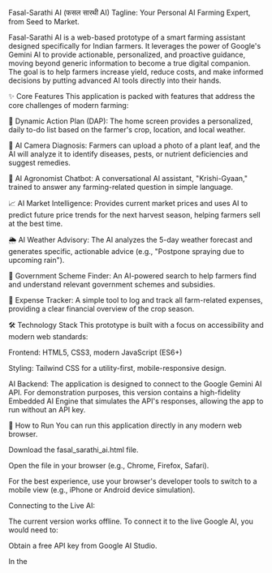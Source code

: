 Fasal-Sarathi AI (फसल सारथी AI)
Tagline: Your Personal AI Farming Expert, from Seed to Market.

Fasal-Sarathi AI is a web-based prototype of a smart farming assistant designed specifically for Indian farmers. It leverages the power of Google's Gemini AI to provide actionable, personalized, and proactive guidance, moving beyond generic information to become a true digital companion. The goal is to help farmers increase yield, reduce costs, and make informed decisions by putting advanced AI tools directly into their hands.

✨ Core Features
This application is packed with features that address the core challenges of modern farming:

🏡 Dynamic Action Plan (DAP): The home screen provides a personalized, daily to-do list based on the farmer's crop, location, and local weather.

📸 AI Camera Diagnosis: Farmers can upload a photo of a plant leaf, and the AI will analyze it to identify diseases, pests, or nutrient deficiencies and suggest remedies.

🤖 AI Agronomist Chatbot: A conversational AI assistant, "Krishi-Gyaan," trained to answer any farming-related question in simple language.

📈 AI Market Intelligence: Provides current market prices and uses AI to predict future price trends for the next harvest season, helping farmers sell at the best time.

🌦️ AI Weather Advisory: The AI analyzes the 5-day weather forecast and generates specific, actionable advice (e.g., "Postpone spraying due to upcoming rain").

📜 Government Scheme Finder: An AI-powered search to help farmers find and understand relevant government schemes and subsidies.

💸 Expense Tracker: A simple tool to log and track all farm-related expenses, providing a clear financial overview of the crop season.

🛠️ Technology Stack
This prototype is built with a focus on accessibility and modern web standards:

Frontend: HTML5, CSS3, modern JavaScript (ES6+)

Styling: Tailwind CSS for a utility-first, mobile-responsive design.

AI Backend: The application is designed to connect to the Google Gemini AI API. For demonstration purposes, this version contains a high-fidelity Embedded AI Engine that simulates the API's responses, allowing the app to run without an API key.

🚀 How to Run
You can run this application directly in any modern web browser.

Download the fasal_sarathi_ai.html file.

Open the file in your browser (e.g., Chrome, Firefox, Safari).

For the best experience, use your browser's developer tools to switch to a mobile view (e.g., iPhone or Android device simulation).

Connecting to the Live AI:

The current version works offline. To connect it to the live Google AI, you would need to:

Obtain a free API key from Google AI Studio.

In the <script> section of the HTML file, replace the placeholder in the API_KEY constant with your actual key.

Use the callGeminiAPI function instead of the callEmbeddedAI function in the app's logic.

💡 Future Scope
Fasal-Sarathi AI is a prototype with immense potential. Future development could include:

Developing native Android and iOS applications.

Integrating real-time satellite imagery for NDVI (crop health) analysis.

Hyper-local soil data integration.

Support for more regional Indian languages and dialects.

Building a community feature for farmers to connect and share knowledge.
